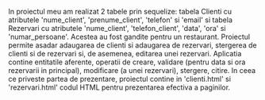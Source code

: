 In proiectul meu am realizat 2 tabele prin sequelize: tabela Clienti cu atributele 'nume_client', 'prenume_client', 'telefon' si 'email' si tabela Rezervari cu atributele 'nume_client', 'telefon_client', 'data', 'ora' si 'numar_persoane'. Acestea au fost gandite pentru un restaurant. Proiectul permite asadar adaugarea de clienti si adaugarea de rezervari, stergerea de clienti si de rezervari si, de asemenea, editarea unei rezervari. Aplicatia contine entitatile aferente, operatii de creare, validare (pentru data si ora rezervarii in principal), modificare (a unei rezervari), stergere, citire. In ceea ce priveste partea de prezentare, proiectul contine in 'clienti.html' si 'rezervari.html' codul HTML pentru prezentarea efectiva a paginilor.
